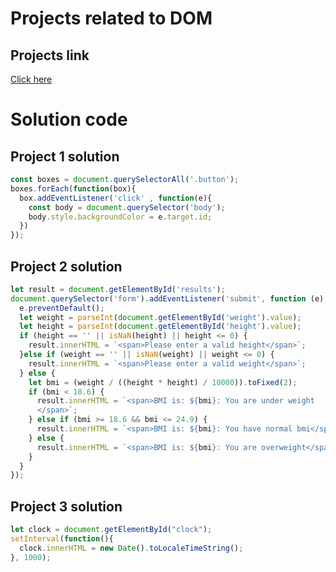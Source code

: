# Projects related to DOM

## Projects link
[Click here](https://stackblitz.com/edit/dom-project-chaiaurcode?file=index.html)

# Solution code

## Project 1 solution

```javascript
const boxes = document.querySelectorAll('.button');
boxes.forEach(function(box){
  box.addEventListener('click' , function(e){
    const body = document.querySelector('body');
    body.style.backgroundColor = e.target.id;
  })
});

```

## Project 2 solution

```javascript
let result = document.getElementById('results');
document.querySelector('form').addEventListener('submit', function (e) {
  e.preventDefault();
  let weight = parseInt(document.getElementById('weight').value);
  let height = parseInt(document.getElementById('height').value);
  if (height == '' || isNaN(height) || height <= 0) {
    result.innerHTML = `<span>Please enter a valid height</span>`;
  }else if (weight == '' || isNaN(weight) || weight <= 0) {
    result.innerHTML = `<span>Please enter a valid weight</span>`;
  } else {
    let bmi = (weight / ((height * height) / 10000)).toFixed(2);
    if (bmi < 18.6) {
      result.innerHTML = `<span>BMI is: ${bmi}: You are under weight
      </span>`;
    } else if (bmi >= 18.6 && bmi <= 24.9) {
      result.innerHTML = `<span>BMI is: ${bmi}: You have normal bmi</span>`;
    } else {
      result.innerHTML = `<span>BMI is: ${bmi}: You are overweight</span>`;
    }
  }
});

```

## Project 3 solution

```javascript
let clock = document.getElementById("clock");
setInterval(function(){
  clock.innerHTML = new Date().toLocaleTimeString();
}, 1000);
```